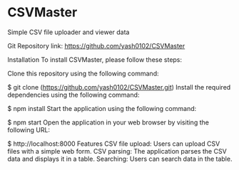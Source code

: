 # CSVMaster
Simple CSV file uploader and viewer data


Git Repository link: https://github.com/yash0102/CSVMaster

Installation
To install CSVMaster, please follow these steps:

Clone this repository using the following command:

$ git clone (https://github.com/yash0102/CSVMaster.git)
Install the required dependencies using the following command:

$ npm install 
Start the application using the following command:

$ npm start 
Open the application in your web browser by visiting the following URL:

$ http://localhost:8000 
Features
CSV file upload: Users can upload CSV files with a simple web form.
CSV parsing: The application parses the CSV data and displays it in a table.
Searching: Users can search data in the table.
